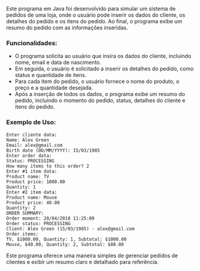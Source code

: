 Este programa em Java foi desenvolvido para simular um sistema de pedidos de uma loja, onde o usuário pode inserir os dados do cliente, os detalhes do pedido e os itens do pedido. Ao final, o programa exibe um resumo do pedido com as informações inseridas.

### Funcionalidades:
- O programa solicita ao usuário que insira os dados do cliente, incluindo nome, email e data de nascimento.
- Em seguida, o usuário é solicitado a inserir os detalhes do pedido, como status e quantidade de itens.
- Para cada item do pedido, o usuário fornece o nome do produto, o preço e a quantidade desejada.
- Após a inserção de todos os dados, o programa exibe um resumo do pedido, incluindo o momento do pedido, status, detalhes do cliente e itens do pedido.

### Exemplo de Uso:
```
Enter cliente data:
Name: Alex Green
Email: alex@gmail.com
Birth date (DD/MM/YYYY): 15/03/1985
Enter order data:
Status: PROCESSING
How many items to this order? 2
Enter #1 item data:
Product name: TV
Product price: 1000.00
Quantity: 1
Enter #2 item data:
Product name: Mouse
Product price: 40.00
Quantity: 2
ORDER SUMMARY:
Order moment: 20/04/2018 11:25:09
Order status: PROCESSING
Client: Alex Green (15/03/1985) - alex@gmail.com
Order items:
TV, $1000.00, Quantity: 1, Subtotal: $1000.00
Mouse, $40.00, Quantity: 2, Subtotal: $80.00
```

Este programa oferece uma maneira simples de gerenciar pedidos de clientes e exibir um resumo claro e detalhado para referência.